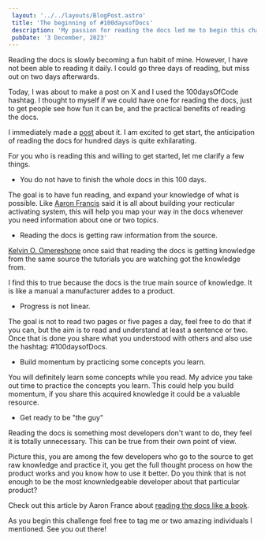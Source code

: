 ```yaml
---
 layout: '../../layouts/BlogPost.astro'
 title: 'The beginning of #100daysofDocs'
 description: 'My passion for reading the docs led me to begin this challenge for myself and anyone who will like to have fun reading docs.'
 pubDate: '3 December, 2023'
---
```


Reading the docs is slowly becoming a fun habit of mine. However, I have not been able to reading it daily. I could go three days of reading, but miss out on two days afterwards.

Today, I was about to make a post on X and I used the 100daysOfCode hashtag. I thought to myself if we could have one for reading the docs, just to get people see how fun it can be, and the practical benefits of reading the docs.

I immediately made a [post](https://twitter.com/c_lennyx/status/1731378599301701993) about it. I am excited to get start, the anticipation of reading the docs for hundred days is quite exhilarating.

For you who is reading this and willing to get started, let me clarify a few things.

- You do not have to finish the whole docs in this 100 days.

The goal is to have fun reading, and expand your knowledge of what is possible. Like [Aaron Francis](https://twitter.com/aarondfrancis) said it is all about building your recticular activating system, this will help you map your way in the docs whenever you need information about one or two topics.

- Reading the docs is getting raw information from the source.

[Kelvin O. Omereshone](https://twitter.com/Dominus_Kelvin) once said that reading the docs is getting knowledge from the same source the tutorials you are watching got the knowledge from.

I find this to true because the docs is the true main source of knowledge. It is like a manual a manufacturer addes to a product.

- Progress is not linear.

The goal is not to read two pages or five pages a day, feel free to do that if you can, but the aim is to read and understand at least a sentence or two. Once that is done you share what you understood with others and also use the hashtag: #100daysofDocs.

- Build momentum by practicing some concepts you learn.

You will definitely learn some concepts while you read. My advice you take out time to practice the concepts you learn. This could help you build momentum, if you share this acquired knowledge it could be a valuable resource.

- Get ready to be "the guy"

Reading the docs is something most developers don't want to do, they feel it is totally unnecessary. This can be true from their own point of view.

Picture this, you are among the few developers who go to the source to get raw knowledge and practice it, you get the full thought process on how the product works and you know how to use it better. Do you think that is not enough to be the most knownledgeable developer about that particular product?

Check out this article by Aaron France about [reading the docs like a book](https://aaronfrancis.com/2023/read-the-docs-like-a-book).

As you begin this challenge feel free to tag me or two amazing individuals I mentioned. See you out there!
